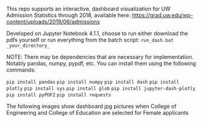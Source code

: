 This repo supports an interactive, dashboard visualization for UW Admission Statistics through 2018, available here:
https://grad.uw.edu/wp-content/uploads/2019/06/admissions


Developed on Jupyter Notebook 4.1.1, choose to run either download the pdfs yourself or run everything from the batch script: 
```run_dash.bat _your_directory_``` 

NOTE: There may be dependencies that are necessary for implementation. Notably pandas, numpy, pypdf, etc. You can install them using the following commands: 

```pip install pandas```
```pip install numpy```
```pip install dash```
```pip install plotly```
```pip install sys```
```pip install glob```
```pip install jupyter-dash-plotly```
```pip install pyPDF2```
```pip install requests```

The following images show dashboard jpg pictures when College of Engineering and College of Education are selected for Female applicants
